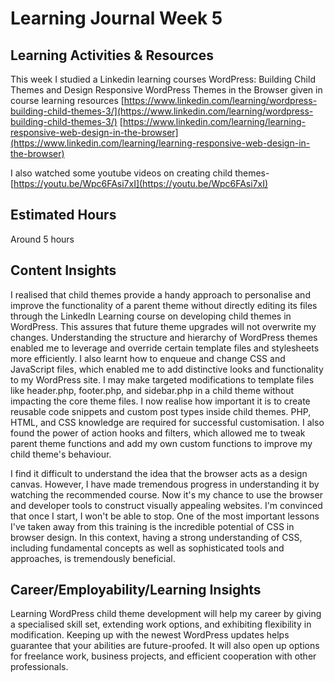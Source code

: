 # Learning Journal Week 5
## Learning Activities & Resources

This week I studied a Linkedin learning courses WordPress: Building Child Themes and
Design Responsive WordPress Themes in the Browser given in course learning resources 
[https://www.linkedin.com/learning/wordpress-building-child-themes-3/](https://www.linkedin.com/learning/wordpress-building-child-themes-3/)
[https://www.linkedin.com/learning/learning-responsive-web-design-in-the-browser](https://www.linkedin.com/learning/learning-responsive-web-design-in-the-browser)

I also watched some youtube videos on creating child themes-
[https://youtu.be/Wpc6FAsi7xI](https://youtu.be/Wpc6FAsi7xI)


## Estimated Hours
Around 5 hours
## Content Insights

I realised that child themes provide a handy approach to personalise and improve the functionality of a parent theme without directly editing its files through the LinkedIn Learning course on developing child themes in WordPress. This assures that future theme upgrades will not overwrite my changes. Understanding the structure and hierarchy of WordPress themes enabled me to leverage and override certain template files and stylesheets more efficiently. I also learnt how to enqueue and change CSS and JavaScript files, which enabled me to add distinctive looks and functionality to my WordPress site. I may make targeted modifications to template files like header.php, footer.php, and sidebar.php in a child theme without impacting the core theme files. I now realise how important it is to create reusable code snippets and custom post types inside child themes. PHP, HTML, and CSS knowledge are required for successful customisation. I also found the power of action hooks and filters, which allowed me to tweak parent theme functions and add my own custom functions to improve my child theme's behaviour. 

I find it difficult to understand the idea that the browser acts as a design canvas. However, I have made tremendous progress in understanding it by watching the recommended course. Now it's my chance to use the browser and developer tools to construct visually appealing websites. I'm convinced that once I start, I won't be able to stop. One of the most important lessons I've taken away from this training is the incredible potential of CSS in browser design. In this context, having a strong understanding of CSS, including fundamental concepts as well as sophisticated tools and approaches, is tremendously beneficial.


## Career/Employability/Learning Insights
Learning WordPress child theme development will help my career by giving a specialised skill set, extending work options, and exhibiting flexibility in modification. Keeping up with the newest WordPress updates helps guarantee that your abilities are future-proofed. It will also open up options for freelance work, business projects, and efficient cooperation with other professionals. 
